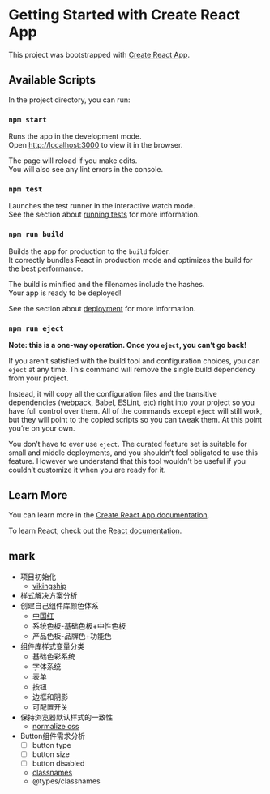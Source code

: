 # Getting Started with Create React App

This project was bootstrapped with [Create React App](https://github.com/facebook/create-react-app).

## Available Scripts

In the project directory, you can run:

### `npm start`

Runs the app in the development mode.\
Open [http://localhost:3000](http://localhost:3000) to view it in the browser.

The page will reload if you make edits.\
You will also see any lint errors in the console.

### `npm test`

Launches the test runner in the interactive watch mode.\
See the section about [running tests](https://facebook.github.io/create-react-app/docs/running-tests) for more information.

### `npm run build`

Builds the app for production to the `build` folder.\
It correctly bundles React in production mode and optimizes the build for the best performance.

The build is minified and the filenames include the hashes.\
Your app is ready to be deployed!

See the section about [deployment](https://facebook.github.io/create-react-app/docs/deployment) for more information.

### `npm run eject`

**Note: this is a one-way operation. Once you `eject`, you can’t go back!**

If you aren’t satisfied with the build tool and configuration choices, you can `eject` at any time. This command will remove the single build dependency from your project.

Instead, it will copy all the configuration files and the transitive dependencies (webpack, Babel, ESLint, etc) right into your project so you have full control over them. All of the commands except `eject` will still work, but they will point to the copied scripts so you can tweak them. At this point you’re on your own.

You don’t have to ever use `eject`. The curated feature set is suitable for small and middle deployments, and you shouldn’t feel obligated to use this feature. However we understand that this tool wouldn’t be useful if you couldn’t customize it when you are ready for it.

## Learn More

You can learn more in the [Create React App documentation](https://facebook.github.io/create-react-app/docs/getting-started).

To learn React, check out the [React documentation](https://reactjs.org/).

## mark

- 项目初始化
  - [vikingship](https://vikingship.xyz/)
- 样式解决方案分析
- 创建自己组件库颜色体系
  - [中国红](http://zhongguose.com/)
  - 系统色板-基础色板+中性色板
  - 产品色板-品牌色+功能色
- 组件库样式变量分类
  - 基础色彩系统
  - 字体系统
  - 表单
  - 按钮
  - 边框和阴影
  - 可配置开关
- 保持浏览器默认样式的一致性
  - [normalize css](https://github.com/necolas/normalize.css)
- Button组件需求分析
  - [ ] button type
  - [ ] button size
  - [ ] button disabled
  - [classnames](https://www.npmjs.com/package/classnames)
  - @types/classnames
  